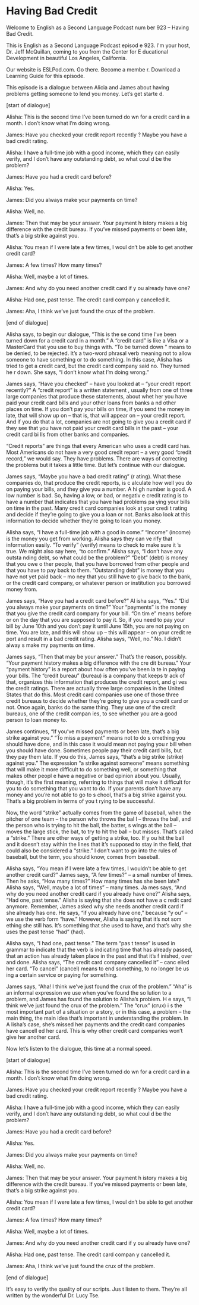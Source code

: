 # Having Bad Credit

Welcome to English as a Second Language Podcast num ber 923 – Having Bad Credit.

This is English as a Second Language Podcast episod e 923. I'm your host, Dr. Jeff McQuillan, coming to you from the Center for E ducational Development in beautiful Los Angeles, California.

Our website is ESLPod.com. Go there. Become a membe r. Download a Learning Guide for this episode.

This episode is a dialogue between Alicia and James  about having problems getting someone to lend you money. Let’s get starte d.

[start of dialogue]

Alisha: This is the second time I’ve been turned do wn for a credit card in a month. I don’t know what I’m doing wrong.

James: Have you checked your credit report recently ? Maybe you have a bad credit rating.

Alisha: I have a full-time job with a good income, which they can easily verify, and I don’t have any outstanding debt, so what coul d be the problem?

James: Have you had a credit card before?

Alisha: Yes.

James: Did you always make your payments on time?

Alisha: Well, no.

James: Then that may be your answer. Your payment h istory makes a big difference with the credit bureau. If you’ve missed  payments or been late, that’s a big strike against you.

Alisha: You mean if I were late a few times, I woul dn’t be able to get another credit card?

James: A few times? How many times?

 Alisha: Well, maybe a lot of times.

James: And why do you need another credit card if y ou already have one?

Alisha: Had one, past tense. The credit card compan y cancelled it.

James: Aha, I think we’ve just found the crux of the problem.

[end of dialogue]

Alisha says, to begin our dialogue, “This is the se cond time I’ve been turned down for a credit card in a month.” A “credit card”  is like a Visa or a MasterCard that you use to buy things with. “To be turned down ” means to be denied, to be rejected. It’s a two-word phrasal verb meaning not to allow someone to have something or to do something. In this case, Alisha has tried to get a credit card, but the credit card company said no. They turned he r down. She says, “I don’t know what I’m doing wrong.”

James says, “Have you checked” – have you looked at  – “your credit report recently?” A “credit report” is a written statement , usually from one of three large companies that produce these statements, about whet her you have paid your credit card bills and your other loans from banks a nd other places on time. If you don’t pay your bills on time, if you send the money  in late, that will show up on – that is, that will appear on – your credit report. And if you do that a lot, companies are not going to give you a credit card if they see  that you have not paid your credit card bills in the past – your credit card bi lls from other banks and companies.

“Credit reports” are things that every American who  uses a credit card has. Most Americans do not have a very good credit report – a  very good “credit record,” we would say. They have problems. There are ways of  correcting the problems but it takes a little time. But let’s continue with  our dialogue.

James says, “Maybe you have a bad credit rating” (r ating). What these companies do, that produce the credit reports, is c alculate how well you do on paying your bills, and they give you a number. A hi gh number is good. A low number is bad. So, having a low, or bad, or negativ e credit rating is to have a number that indicates that you have had problems pa ying your bills on time in the past. Many credit card companies look at your credi t rating and decide if they’re going to give you a loan or not. Banks also look at  this information to decide whether they’re going to loan you money.

 Alisha says, “I have a full-time job with a good in come.” “Income” (income) is the money you get from working. Alisha says they can ve rify that information easily. “To verify” (verify) means to check to make sure it ’s true. We might also say here, “to confirm.” Alisha says, “I don’t have any outsta nding debt, so what could be the problem?” “Debt” (debt) is money that you owe o ther people, that you have borrowed from other people and that you have to pay  back to them. “Outstanding debt” is money that you have not yet paid back – mo ney that you still have to give back to the bank, or the credit card company, or whatever person or institution you borrowed money from.

James says, “Have you had a credit card before?” Al isha says, “Yes.” “Did you always make your payments on time?” Your “payments”  is the money that you give the credit card company for your bill. “On tim e” means before or on the day that you are supposed to pay it. So, if you need to  pay your bill by June 10th and you don’t pay it until June  15th, you are not paying on time. You are late, and  this will show up – this will appear – on your credit re port and result in a bad credit rating. Alisha says, “Well, no.” No. I didn’t alway s make my payments on time.

James says, “Then that may be your answer.” That’s the reason, possibly. “Your payment history makes a big difference with the cre dit bureau.” Your “payment history” is a report about how often you’ve been la te in paying your bills. The “credit bureau” (bureau) is a company that keeps tr ack of that, organizes this information that produces the credit report, and gi ves the credit ratings. There are actually three large companies in the United States  that do this. Most credit card companies use one of those three credit bureaus to decide whether they’re going to give you a credit card or not. Once again, banks  do the same thing. They use one of the credit bureaus, one of the credit compan ies, to see whether you are a good person to loan money to.

James continues, “If you’ve missed payments or been  late, that’s a big strike against you.” “To miss a payment” means not to do s omething you should have done, and in this case it would mean not paying you r bill when you should have done. Sometimes people pay their credit card bills,  but they pay them late. If you do this, James says, “that’s a big strike (strike) against you.” The expression “a strike against someone” means something that will make it more difficult to do something well, or something that makes other peopl e have a negative or bad opinion about you. Usually, though, it’s the first meaning, referring to things that will make it difficult for you to do something that  you want to do. If your parents don’t have any money and you’re not able to go to s chool, that’s a big strike against you. That’s a big problem in terms of you t rying to be successful.

Now, the word “strike” actually comes from the game  of baseball, when the pitcher of one team – the person who throws the bal l – throws the ball, and the person who is trying to hit the ball, the batter, s wings at the ball – moves the large stick, the bat, to try to hit the ball – but misses. That’s called a “strike.” There are other ways of getting a strike, too. If y ou hit the ball and it doesn’t stay within the lines that it’s supposed to stay in the field, that could also be considered a “strike.” I don’t want to go into the rules of baseball, but the term, you should know, comes from baseball.

Alisha says, “You mean if I were late a few times, I wouldn’t be able to get another credit card?” James says, “A few times?” – a small number of times. Then he asks, “How many times?” How many times has she been late? Alisha says, “Well, maybe a lot of times” – many times. Ja mes says, “And why do you need another credit card if you already have one?” Alisha says, “Had one, past tense.” Alisha is saying that she does not have a c redit card anymore. Remember, James asked why she needs another credit card if she already has one. He says, “if you already have one,” because “y ou” – we use the verb form “have.” However, Alisha is saying that it’s not som ething she still has. It’s something that she used to have, and that’s why she  uses the past tense “had” (had).

Alisha says, “I had one, past tense.” The term “pas t tense” is used in grammar to indicate that the verb is indicating time that has already passed, that an action has already taken place in the past and that it’s f inished, over and done. Alisha says, “The credit card company cancelled it” – canc elled her card. “To cancel” (cancel) means to end something, to no longer be us ing a certain service or paying for something.

James says, “Aha! I think we’ve just found the crux  of the problem.” “Aha” is an informal expression we use when you’ve found the so lution to a problem, and James has found the solution to Alisha’s problem. H e says, “I think we’ve just found the crux of the problem.” The “crux” (crux) i s the most important part of a situation or a story, or in this case, a problem – the main thing, the main idea that’s important in understanding the problem. In A lisha’s case, she’s missed her payments and the credit card companies have cancell ed her card. This is why other credit card companies won’t give her another card.

Now let’s listen to the dialogue, this time at a normal speed.

[start of dialogue]

Alisha: This is the second time I’ve been turned do wn for a credit card in a month. I don’t know what I’m doing wrong.

James: Have you checked your credit report recently ? Maybe you have a bad credit rating.

Alisha: I have a full-time job with a good income, which they can easily verify, and I don’t have any outstanding debt, so what coul d be the problem?

James: Have you had a credit card before?

Alisha: Yes.

James: Did you always make your payments on time?

Alisha: Well, no.

James: Then that may be your answer. Your payment h istory makes a big difference with the credit bureau. If you’ve missed  payments or been late, that’s a big strike against you.

Alisha: You mean if I were late a few times, I woul dn’t be able to get another credit card?

James: A few times? How many times?

Alisha: Well, maybe a lot of times.

James: And why do you need another credit card if y ou already have one?

Alisha: Had one, past tense. The credit card compan y cancelled it.

James: Aha, I think we’ve just found the crux of the problem.

[end of dialogue]

It’s easy to verify the quality of our scripts. Jus t listen to them. They’re all written by the wonderful Dr. Lucy Tse.



